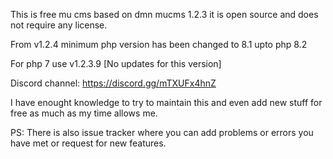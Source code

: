 This is free mu cms based on dmn mucms 1.2.3 it is open source and does not require any license.

From v1.2.4 minimum php version has been changed to 8.1 upto php 8.2

For php 7 use v1.2.3.9 [No updates for this version]

Discord channel: https://discord.gg/mTXUFx4hnZ

I have enought knowledge to try to maintain this and even add new stuff for free as much as my time allows me.

PS: There is also issue tracker where you can add problems or errors you have met or request for new features. 


